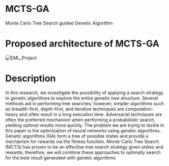 # MCTS-GA
Monte Carlo Tree Search guided Genetic Algorithm


# Proposed architecture of MCTS-GA

![EML_Project](https://github.com/AkshayHebbar/MCTS-GA/assets/10666635/c9c26424-f443-4af9-a900-d91162df14d1)

# Description

In this research, we investigate the possibility of applying a search strategy to genetic algorithms to explore the entire genetic tree structure. Several methods aid in performing tree searches; however, simpler algorithms such as breadth-first, depth-first, and iterative techniques are computation-heavy and often result in a long execution time. Adversarial techniques are often the preferred mechanism when performing a probabilistic search, yielding optimal results more quickly. The problem we are trying to tackle in this paper is the optimization of neural networks using genetic algorithms. Genetic algorithms (GA) form a tree of possible states and provide a mechanism for rewards via the fitness function. Monte Carlo Tree Search (MCTS) has proven to be an effective tree search strategy given states and rewards; therefore, we will combine these approaches to optimally search for the best result generated with genetic algorithms
